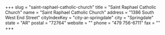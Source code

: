 +++
slug = "saint-raphael-catholic-church"
title = "Saint Raphael Catholic Church"
name = "Saint Raphael Catholic Church"
address = "1386 South West End Street"
cityIndexKey = "city-ar-springdale"
city = "Springdale"
state = "AR"
postal = "72764"
website = ""
phone = "479 756-6711"
fax = ""
+++
